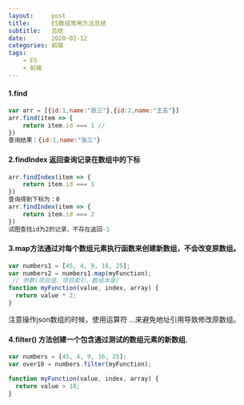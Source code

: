 ```yaml
---
layout:     post
title:      ES数组常用方法总结
subtitle:   总结
date:       2020-02-12
categories:	前端
tags:
    - ES
    - 前端
---
```

<!--more-->
#### 1.find
```js
var arr = [{id:1,name:"张三"},{id:2,name:"王五"}]
arr.find(item => {
	return item.id === 1 //
})
查询结果：{id:1,name:"张三"}
```

#### 2.findIndex 返回查询记录在数组中的下标
```js
arr.findIndex(item => {
	return item.id === 1
})
查询得到下标为：0
arr.findIndex(item => {
	return item.id === 2 
})
试图查找id为2的记录，不存在返回-1
```

#### 3.map方法通过对每个数组元素执行函数来创建新数组，不会改变原数组。
```js
var numbers1 = [45, 4, 9, 16, 25];
var numbers2 = numbers1.map(myFunction);
 // 参数(项目值，项目索引，数组本身)
function myFunction(value, index, array) {
  return value * 2;
}
```
注意操作json数组的时候，使用运算符 ...来避免地址引用导致修改原数组。
#### 4.filter() 方法创建一个包含通过测试的数组元素的新数组.
```js
var numbers = [45, 4, 9, 16, 25];
var over18 = numbers.filter(myFunction);

function myFunction(value, index, array) {
  return value > 18;
}
```
